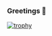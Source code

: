 ### Greetings 🐳

[![trophy](https://github-profile-trophy.vercel.app/?username=jjimenezgarcia)](https://github.com/ryo-ma/github-profile-trophy)
